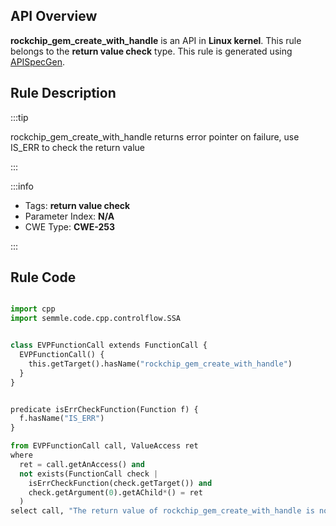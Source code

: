 ---
---


## API Overview
**rockchip_gem_create_with_handle** is an API in **Linux kernel**. This rule belongs to the **return value check** type. This rule is generated using [APISpecGen](../../tools/APISpecGen).
## Rule Description

:::tip

rockchip_gem_create_with_handle returns error pointer on failure, use IS_ERR to check the return value

:::

:::info

- Tags: **return value check**
- Parameter Index: **N/A**
- CWE Type: **CWE-253**

:::

## Rule Code
```python

import cpp
import semmle.code.cpp.controlflow.SSA


class EVPFunctionCall extends FunctionCall {
  EVPFunctionCall() {
    this.getTarget().hasName("rockchip_gem_create_with_handle")
  }
}


predicate isErrCheckFunction(Function f) {
  f.hasName("IS_ERR") 
}

from EVPFunctionCall call, ValueAccess ret
where
  ret = call.getAnAccess() and
  not exists(FunctionCall check |
    isErrCheckFunction(check.getTarget()) and
    check.getArgument(0).getAChild*() = ret
  )
select call, "The return value of rockchip_gem_create_with_handle is not checked with IS_ERR."
    
```